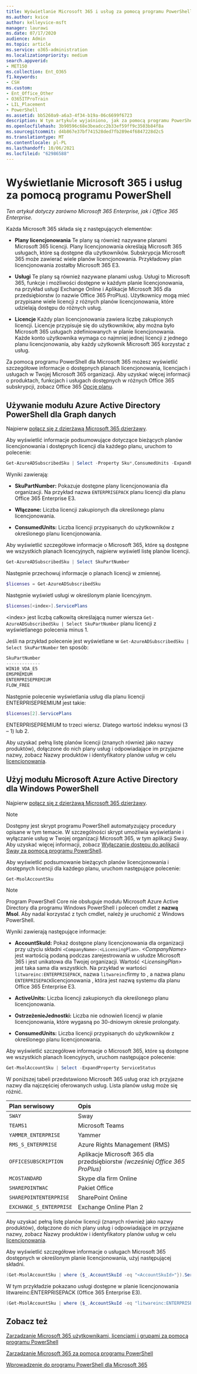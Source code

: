 ```yaml
---
title: Wyświetlanie Microsoft 365 i usług za pomocą programu PowerShell
ms.author: kvice
author: kelleyvice-msft
manager: laurawi
ms.date: 07/17/2020
audience: Admin
ms.topic: article
ms.service: o365-administration
ms.localizationpriority: medium
search.appverid:
- MET150
ms.collection: Ent_O365
f1.keywords:
- CSH
ms.custom:
- Ent_Office_Other
- O365ITProTrain
- LIL_Placement
- PowerShell
ms.assetid: bb5260a9-a6a3-4f34-b19a-06c6699f6723
description: W tym artykule wyjaśniono, jak za pomocą programu PowerShell wyświetlać informacje o planach licencjonowania, usługach i licencjach dostępnych w Twojej Microsoft 365 organizacji.
ms.openlocfilehash: 3b90596c68e3beadcc2b33ef59ff9c3503b84f8a
ms.sourcegitcommit: d4b867e37bf741528ded7fb289e4f6847228d2c5
ms.translationtype: MT
ms.contentlocale: pl-PL
ms.lasthandoff: 10/06/2021
ms.locfileid: "62986588"
---
```

# <a name="view-microsoft-365-licenses-and-services-with-powershell"></a>Wyświetlanie Microsoft 365 i usług za pomocą programu PowerShell

*Ten artykuł dotyczy zarówno Microsoft 365 Enterprise, jak i Office 365 Enterprise.*

Każda Microsoft 365 składa się z następujących elementów:

- **Plany licencjonowania** Te plany są również nazywane planami Microsoft 365 licencji. Plany licencjonowania określają Microsoft 365 usługach, które są dostępne dla użytkowników. Subskrypcja Microsoft 365 może zawierać wiele planów licencjonowania. Przykładowy plan licencjonowania zostałby Microsoft 365 E3.
    
- **Usługi** Te plany są również nazywane planami usług. Usługi to Microsoft 365, funkcje i możliwości dostępne w każdym planie licencjonowania, na przykład usługi Exchange Online i Aplikacje Microsoft 365 dla przedsiębiorstw (o nazwie Office 365 ProPlus). Użytkownicy mogą mieć przypisane wiele licencji z różnych planów licencjonowania, które udzielają dostępu do różnych usług.
    
- **Licencje** Każdy plan licencjonowania zawiera liczbę zakupionych licencji. Licencje przypisuje się do użytkowników, aby można było Microsoft 365 usługach zdefiniowanych w planie licencjonowania. Każde konto użytkownika wymaga co najmniej jednej licencji z jednego planu licencjonowania, aby każdy użytkownik Microsoft 365 korzystać z usług.
    
Za pomocą programu PowerShell dla Microsoft 365 możesz wyświetlić szczegółowe informacje o dostępnych planach licencjonowania, licencjach i usługach w Twojej Microsoft 365 organizacji. Aby uzyskać więcej informacji o produktach, funkcjach i usługach dostępnych w różnych Office 365 subskrypcji, zobacz Office 365 [Opcje planu](/office365/servicedescriptions/office-365-platform-service-description/office-365-plan-options).


## <a name="use-the-azure-active-directory-powershell-for-graph-module"></a>Używanie modułu Azure Active Directory PowerShell dla Graph danych

Najpierw [połącz się z dzierżawą Microsoft 365 dzierżawy](connect-to-microsoft-365-powershell.md#connect-with-the-azure-active-directory-powershell-for-graph-module).
  
Aby wyświetlić informacje podsumowujące dotyczące bieżących planów licencjonowania i dostępnych licencji dla każdego planu, uruchom to polecenie:
  
```powershell
Get-AzureADSubscribedSku | Select -Property Sku*,ConsumedUnits -ExpandProperty PrepaidUnits
```

Wyniki zawierają:
  
- **SkuPartNumber:** Pokazuje dostępne plany licencjonowania dla organizacji. Na przykład nazwa `ENTERPRISEPACK` planu licencji dla planu Office 365 Enterprise E3.
    
- **Włączone:** Liczba licencji zakupionych dla określonego planu licencjonowania.
    
- **ConsumedUnits:** Liczba licencji przypisanych do użytkowników z określonego planu licencjonowania.
    
Aby wyświetlić szczegółowe informacje o Microsoft 365, które są dostępne we wszystkich planach licencyjnych, najpierw wyświetl listę planów licencji.

```powershell
Get-AzureADSubscribedSku | Select SkuPartNumber
```

Następnie przechowuj informacje o planach licencji w zmiennej.

```powershell
$licenses = Get-AzureADSubscribedSku
```

Następnie wyświetl usługi w określonym planie licencyjnym.

```powershell
$licenses[<index>].ServicePlans
```

\<index> jest liczbą całkowitą określającą numer wiersza `Get-AzureADSubscribedSku | Select SkuPartNumber` planu licencji z wyświetlanego polecenia minus 1.

Jeśli na przykład polecenie jest wyświetlane w `Get-AzureADSubscribedSku | Select SkuPartNumber` ten sposób:

```powershell
SkuPartNumber
-------------
WIN10_VDA_E5
EMSPREMIUM
ENTERPRISEPREMIUM
FLOW_FREE
```

Następnie polecenie wyświetlania usług dla planu licencji ENTERPRISEPREMIUM jest takie:

```powershell
$licenses[2].ServicePlans
```

ENTERPRISEPREMIUM to trzeci wiersz. Dlatego wartość indeksu wynosi (3 – 1) lub 2.

Aby uzyskać pełną listę planów licencji (znanych również jako nazwy produktów), dołączone do nich plany usług i odpowiadające im przyjazne nazwy, zobacz Nazwy produktów i identyfikatory planów usług w celu [licencjonowania](/azure/active-directory/users-groups-roles/licensing-service-plan-reference).

## <a name="use-the-microsoft-azure-active-directory-module-for-windows-powershell"></a>Użyj modułu Microsoft Azure Active Directory dla Windows PowerShell

Najpierw [połącz się z dzierżawą Microsoft 365 dzierżawy](connect-to-microsoft-365-powershell.md#connect-with-the-microsoft-azure-active-directory-module-for-windows-powershell).

>[!Note]
>Dostępny jest skrypt programu PowerShell automatyzujący procedury opisane w tym temacie. W szczególności skrypt umożliwia wyświetlanie i wyłączanie usług w Twojej organizacji Microsoft 365, w tym aplikacji Sway. Aby uzyskać więcej informacji, zobacz [Wyłączanie dostępu do aplikacji Sway za pomocą programu PowerShell](disable-access-to-sway-with-microsoft-365-powershell.md).
>
    
Aby wyświetlić podsumowanie bieżących planów licencjonowania i dostępnych licencji dla każdego planu, uruchom następujące polecenie:
  
```powershell
Get-MsolAccountSku
```

>[!Note]
>Program PowerShell Core nie obsługuje modułu Microsoft Azure Active Directory dla programu Windows PowerShell i poleceń cmdlet z **nazwą Msol**. Aby nadal korzystać z tych cmdlet, należy je uruchomić z Windows PowerShell.
>

Wyniki zawierają następujące informacje:
  
- **AccountSkuId:** Pokaż dostępne plany licencjonowania dla organizacji przy użyciu składni `<CompanyName>:<LicensingPlan>`.  _\<CompanyName>_ jest wartością podaną podczas zarejestrowania w usłudze Microsoft 365 i jest unikatowa dla Twojej organizacji. Wartość _\<LicensingPlan>_ jest taka sama dla wszystkich. Na przykład w wartości `litwareinc:ENTERPRISEPACK`, nazwa `litwareinc`firmy to , a nazwa planu `ENTERPRISEPACK`licencjonowania , która jest nazwą systemu dla planu Office 365 Enterprise E3.
    
- **ActiveUnits:** Liczba licencji zakupionych dla określonego planu licencjonowania.
    
- **OstrzeżenieJednostki:** Liczba nie odnowień licencji w planie licencjonowania, które wygasną po 30-dniowym okresie prolongaty.
    
- **ConsumedUnits:** Liczba licencji przypisanych do użytkowników z określonego planu licencjonowania.
    
Aby wyświetlić szczegółowe informacje o Microsoft 365, które są dostępne we wszystkich planach licencyjnych, uruchom następujące polecenie:
  
```powershell
Get-MsolAccountSku | Select -ExpandProperty ServiceStatus
```

W poniższej tabeli przedstawiono Microsoft 365 usług oraz ich przyjazne nazwy dla najczęściej oferowanych usług. Lista planów usług może się różnić. 
  
|**Plan serwisowy**|**Opis**|
|:-----|:-----|
| `SWAY` <br/> |Sway  <br/> |
| `TEAMS1` <br/> |Microsoft Teams  <br/> |
| `YAMMER_ENTERPRISE` <br/> |Yammer  <br/> |
| `RMS_S_ENTERPRISE` <br/> |Azure Rights Management (RMS)  <br/> |
| `OFFICESUBSCRIPTION` <br/> |Aplikacje Microsoft 365 dla przedsiębiorstw *(wcześniej Office 365 ProPlus)*  <br/> |
| `MCOSTANDARD` <br/> |Skype dla firm Online  <br/> |
| `SHAREPOINTWAC` <br/> |Pakiet Office  <br/> |
| `SHAREPOINTENTERPRISE` <br/> |SharePoint Online  <br/> |
| `EXCHANGE_S_ENTERPRISE` <br/> |Exchange Online Plan 2  <br/> |
   
Aby uzyskać pełną listę planów licencji (znanych również jako nazwy produktów), dołączone do nich plany usług i odpowiadające im przyjazne nazwy, zobacz Nazwy produktów i identyfikatory planów usług w celu [licencjonowania](/azure/active-directory/users-groups-roles/licensing-service-plan-reference).

Aby wyświetlić szczegółowe informacje o usługach Microsoft 365 dostępnych w określonym planie licencjonowania, użyj następującej składni.
  
```powershell
(Get-MsolAccountSku | where {$_.AccountSkuId -eq "<AccountSkuId>"}).ServiceStatus
```

W tym przykładzie pokazano usługi dostępne w planie licencjonowania litwareinc:ENTERPRISEPACK (Office 365 Enterprise E3).
  
```powershell
(Get-MsolAccountSku | where {$_.AccountSkuId -eq "litwareinc:ENTERPRISEPACK"}).ServiceStatus
```

## <a name="see-also"></a>Zobacz też

[Zarządzanie Microsoft 365 użytkownikami, licencjami i grupami za pomocą programu PowerShell](manage-user-accounts-and-licenses-with-microsoft-365-powershell.md)
  
[Zarządzanie Microsoft 365 za pomocą programu PowerShell](manage-microsoft-365-with-microsoft-365-powershell.md)
  
[Wprowadzenie do programu PowerShell dla Microsoft 365](getting-started-with-microsoft-365-powershell.md)